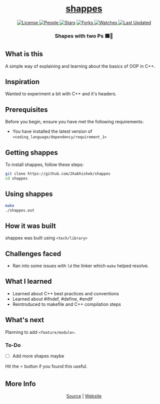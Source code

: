 <div align = "center">

<h1><a href="https://2kabhishek.github.io/shappes">shappes</a></h1>

<a href="https://github.com/2KAbhishek/shappes/blob/main/LICENSE">
<img alt="License" src="https://img.shields.io/github/license/2kabhishek/shappes?style=flat&color=eee&label="> </a>

<a href="https://github.com/2KAbhishek/shappes/graphs/contributors">
<img alt="People" src="https://img.shields.io/github/contributors/2kabhishek/shappes?style=flat&color=ffaaf2&label=People"> </a>

<a href="https://github.com/2KAbhishek/shappes/stargazers">
<img alt="Stars" src="https://img.shields.io/github/stars/2kabhishek/shappes?style=flat&color=98c379&label=Stars"></a>

<a href="https://github.com/2KAbhishek/shappes/network/members">
<img alt="Forks" src="https://img.shields.io/github/forks/2kabhishek/shappes?style=flat&color=66a8e0&label=Forks"> </a>

<a href="https://github.com/2KAbhishek/shappes/watchers">
<img alt="Watches" src="https://img.shields.io/github/watchers/2kabhishek/shappes?style=flat&color=f5d08b&label=Watches"> </a>

<a href="https://github.com/2KAbhishek/shappes/pulse">
<img alt="Last Updated" src="https://img.shields.io/github/last-commit/2kabhishek/shappes?style=flat&color=e06c75&label="> </a>

<h3>Shapes with two Ps 🟩📐</h3>

</div>

## What is this

A simple way of explaining and learning about the basics of OOP in C++.

## Inspiration

Wanted to experiment a bit with C++ and it's headers.

## Prerequisites

Before you begin, ensure you have met the following requirements:

- You have installed the latest version of `<coding_language/dependency/requirement_1>`

## Getting shappes

To install shappes, follow these steps:

```bash
git clone https://github.com/2kabhishek/shappes
cd shappes
```

## Using shappes

```bash
make
./shappes.out
```

## How it was built

shappes was built using `<tech/library>`

## Challenges faced

- Ran into some issues with `ld` the linker which `make` helped resolve.

## What I learned

- Learned about C++ best practices and conventions
- Learned about #ifndef, #define, #endif
- Reintroduced to makefile and C++ compilation steps

## What's next

Planning to add `<feature/module>`.

### To-Do

- [ ] Add more shapes maybe

Hit the ⭐ button if you found this useful.

## More Info

<div align="center">

<a href="https://github.com/2KAbhishek/shappes">Source</a> | <a href="https://2kabhishek.github.io/shappes">Website</a>

</div>
